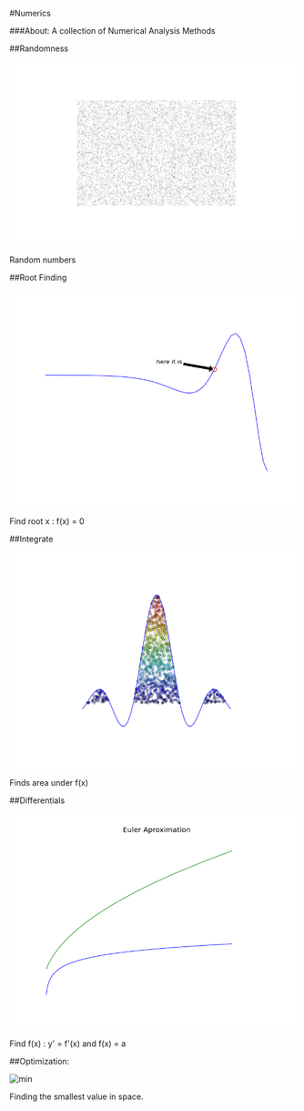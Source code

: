#Numerics

###About:
A collection of Numerical Analysis Methods

##Randomness

![rand](./integrate/rand.png)

Random numbers

##Root Finding

![root](./roots/root.png)

Find root x : f(x) = 0

##Integrate 

![monte](./integrate/monte_carlo.png)

Finds area under f(x)

##Differentials 

![euler](./differentials/euler.png)

Find f(x) : y' = f'(x) and f(x) = a

##Optimization:

![min](./optimize/min.gif)

Finding the smallest value in space. 